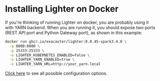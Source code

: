 # Installing Lighter on Docker

If you're thinking of running Lighter on docker, you are probably using it with YARN backend. When you are running it, you should expose two ports (REST API port and Python Gateway port), as shown in this example:

```bash
docker run ghcr.io/exacaster/lighter:0.0.45-spark3.4.0 \
  -p 8080:8080 \
  -p 25333:25333 \
  -e LIGHTER_KUBERNETES_ENABLED=false \
  -e LIGHTER_YARN_ENABLED=true \
  -e LIGHTER_YARN_URL=http://your_yarn.local
```

[Click here](./configuration.md) to see all possible configuration options.
